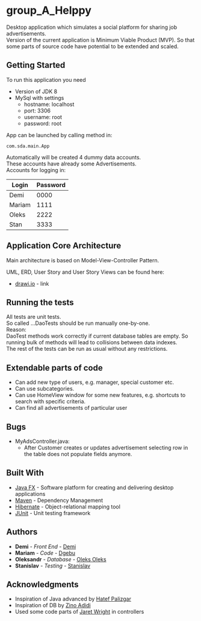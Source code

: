 # group_A_Helppy

Desktop application which simulates a social platform for sharing job advertisements.<br>
Version of the current application is Minimum Viable Product (MVP).
So that some parts of source code have potential to be extended and scaled.  

## Getting Started

To run this application you need
 * Version of JDK 8
 * MySql with settings 
    * hostname: localhost
    * port: 3306
    * username: root
    * password: root
 
App can be launched by calling method in:
```
com.sda.main.App
```
Automatically will be created 4 dummy data accounts.<br> 
These accounts have already some Advertisements.<br> 
Accounts for logging in:

| Login         | Password      |
| ------------- | ------------- |
| Demi          | 0000          |
| Mariam        | 1111          |
| Oleks         | 2222          |
| Stan          | 3333          |

## Application Core Architecture

Main architecture is based on Model-View-Controller Pattern.

UML, ERD, User Story and User Story Views can be found here:
* [drawi.io](https://www.draw.io/#HStanislavRa%2Fgroup_A_Helppy%2Fmaster%2FHelppyDiagrams.drawio) - link

## Running the tests

All tests are unit tests.<br> 
So called ...DaoTests should be run manually one-by-one.<br> 
Reason:<br> 
DaoTest methods work correctly if current database tables are empty. 
So running bulk of methods will lead to collisions between data indexes.
<br> 
The rest of the tests can be run as usual without any restrictions. 

## Extendable parts of code

* Can add new type of users, e.g. manager, special customer etc.
* Can use subcategories.
* Can use HomeView window for some new features, e.g. shortcuts to search with specific criteria.
* Can find all advertisements of particular user

## Bugs

*  MyAdsController.java: 
    * After Customer creates or updates advertisement
     selecting row in the table does not populate fields anymore.


## Built With

* [Java FX](https://openjfx.io/) - Software platform for creating and delivering desktop applications
* [Maven](https://maven.apache.org/) - Dependency Management
* [Hibernate](https://hibernate.org/) - Object-relational mapping tool
* [JUnit](https://junit.org/) - Unit testing framework


## Authors

* **Demi** - *Front End* - [Demi](https://github.com/demiavalian)
* **Mariam** - *Code* - [Dgebu](https://github.com/Dgebu)
* **Oleksandr** - *Database* - [Oleks Oleks](https://github.com/Shpakovsky94)
* **Stanislav** - *Testing* - [Stanislav](https://github.com/StanislavRa)

## Acknowledgments

* Inspiration of Java advanced by [Hatef Palizgar](https://www.linkedin.com/in/hatefpalizgar/)
* Inspiration of DB by [Zino Adidi](https://github.com/zinoadidi)
* Used some code parts of [Jaret Wright](https://github.com/JaretWright/GUIDemo) in controllers 


